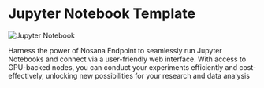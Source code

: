 # Jupyter Notebook Template

![Jupyter Notebook](https://raw.githubusercontent.com/nosana-ci/templates/refs/heads/main/templates/jupyter-notebook/jupyter.gif)

Harness the power of Nosana Endpoint to seamlessly run Jupyter Notebooks and connect via a user-friendly web interface. With access to GPU-backed nodes, you can conduct your experiments efficiently and cost-effectively, unlocking new possibilities for your research and data analysis
